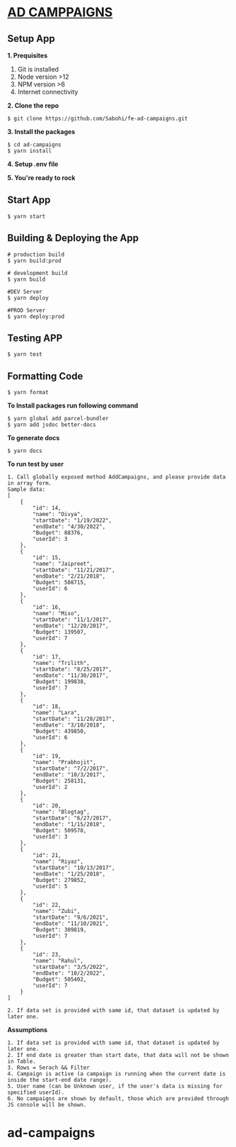 # [AD CAMPPAIGNS](http://localhost:3000/)

## Setup App

**1. Prequisites**

1. Git is installed
2. Node version >12
3. NPM version >6
4. Internet connectivity

**2. Clone the repo**

```shell
$ git clone https://github.com/Sabohi/fe-ad-campaigns.git 
```

**3. Install the packages**

```shell
$ cd ad-campaigns
$ yarn install
```

**4. Setup .env file**

**5. You're ready to rock**

## Start App

```shell
$ yarn start
```

## Building & Deploying the App

```shell
# production build
$ yarn build:prod

# development build
$ yarn build

#DEV Server
$ yarn deploy

#PROD Server
$ yarn deploy:prod
```

## Testing APP

```shell
$ yarn test
```

## Formatting Code

```shell
$ yarn format
```

**To Install packages run following command**

```shell
$ yarn global add parcel-bundler
$ yarn add jsdoc better-docs
```

**To generate docs**

```shell
$ yarn docs
```

**To run test by user**

```window
1. Call globally exposed method AddCampaigns, and please provide data in array form.
Sample data: 
[
    {
        "id": 14,
        "name": "Divya",
        "startDate": "1/19/2022",
        "endDate": "4/30/2022",
        "Budget": 88376,
        "userId": 3
    },
    {
        "id": 15,
        "name": "Jaipreet",
        "startDate": "11/21/2017",
        "endDate": "2/21/2018",
        "Budget": 508715,
        "userId": 6
    },
    {
        "id": 16,
        "name": "Miso",
        "startDate": "11/1/2017",
        "endDate": "12/20/2017",
        "Budget": 139507,
        "userId": 7
    },
    {
        "id": 17,
        "name": "Trilith",
        "startDate": "8/25/2017",
        "endDate": "11/30/2017",
        "Budget": 199838,
        "userId": 7
    },
    {
        "id": 18,
        "name": "Lara",
        "startDate": "11/28/2017",
        "endDate": "3/10/2018",
        "Budget": 439850,
        "userId": 6
    },
    {
        "id": 19,
        "name": "Prabhojit",
        "startDate": "7/2/2017",
        "endDate": "10/3/2017",
        "Budget": 258131,
        "userId": 2
    },
    {
        "id": 20,
        "name": "Blogtag",
        "startDate": "6/27/2017",
        "endDate": "1/15/2018",
        "Budget": 509578,
        "userId": 3
    },
    {
        "id": 21,
        "name": "Riyaz",
        "startDate": "10/13/2017",
        "endDate": "1/25/2018",
        "Budget": 279852,
        "userId": 5
    },
    {
        "id": 22,
        "name": "Zubi",
        "startDate": "9/6/2021",
        "endDate": "11/10/2021",
        "Budget": 309819,
        "userId": 7
    },
    {
        "id": 23,
        "name": "Rahul",
        "startDate": "3/5/2022",
        "endDate": "10/2/2022",
        "Budget": 505402,
        "userId": 7
    }
]

2. If data set is provided with same id, that dataset is updated by later one.
```

**Assumptions**

```window
1. If data set is provided with same id, that dataset is updated by later one.
2. If end date is greater than start date, that data will not be shown in Table.
3. Rows = Serach && Filter
4. Campaign is active (a campaign is running when the current date is inside the start-end date range).
5. User name (can be Unknown user, if the user's data is missing for specified userId).
6. No campaigns are shown by default, those which are provided through JS console will be shown.
```

# ad-campaigns
